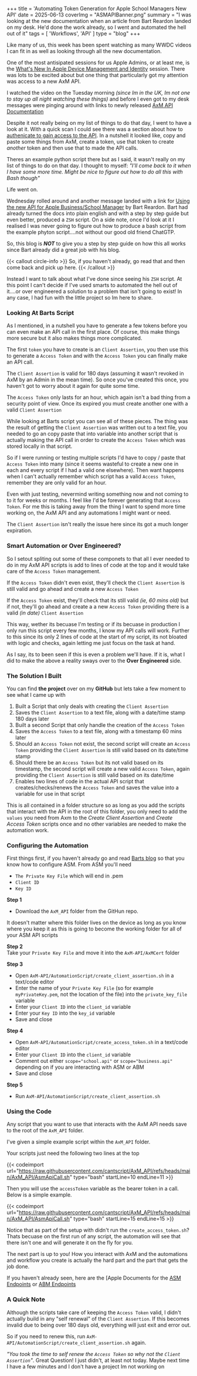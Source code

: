 +++
title = 'Automating Token Generation for Apple School Managers New API'
date = 2025-06-13
coverImg = "ASMAPIBanner.png"
summary = "I was looking at the new documentation when an article from Bart Reardon landed on my desk. He'd done the work already, so I went and automated the hell out of it"
tags = [ 'Workflows', 'API' ]
type = "blog"
+++

Like many of us, this week has been spent watching as many WWDC videos I can fit in as well as looking through all the new documentation.

One of the most antisipated sessions for us Apple Admins, or at least me, is the [What's New In Apple Device Management and Identity](https://developer.apple.com/videos/play/wwdc2025/258/?time=71) session. There was lots to be excited about but one thing that particularly got my attention was access to a new AxM API. 

I watched the video on the Tuesday morning _(since Im in the UK, Im not one to stay up all night watching these things)_ and before I even got to my desk messages were pinging around with links to newly released [AxM API Documentation](https://developer.apple.com/documentation/apple-school-and-business-manager-api)

Despite it not really being on my list of things to do that day, I went to have a look at it. With a quick scan I could see there was a section about how to [authenicate to gain access to the API](https://developer.apple.com/documentation/apple-school-and-business-manager-api/implementing-oauth-for-the-apple-school-and-business-manager-api). In a nutshell it looked like, copy and paste some things from AxM, create a token, use that token to create _another_ token and then use that to made the API calls. 

Theres an example python script there but as I said, it wasn't really on my list of things to do on that day. I thought to myself: _"I'll come back to it when I have some more time. Might be nice to figure out how to do all this with Bash though"_

Life went on. 

Wednesday rolled around and another message landed with a link for [Using the new API for Apple Business/School Manager](https://bartreardon.github.io/2025/06/11/using-the-new-api-for-apple-business-school-manager.html) by Bart Reardon. Bart had already turned the docs into plain english and with a step by step guide but even better, produced a `ZSH` script. On a side note, once I'd look at it I realised I was never going to figure out how to produce a bash script from the example phyton script....not without our good old friend ChatGTP.

So, this blog is **_NOT_** to give you a step by step guide on how this all works since Bart already did a great job with his blog. 

{{< callout circle-info >}}
So, if you haven't already, go read that and then come back and pick up here. 
{{< /callout >}}

Instead I want to talk about what I've done since seeing his `ZSH` script. At this point I can't decide if I've used smarts to automated the hell out of it....or over engineered a solution to a problem that isn't going to exist! In any case, I had fun with the little project so Im here to share. 


### Looking At Barts Script

As I mentioned, in a nutshell you have to generate a few tokens before you can even make an API call in the first place. Of course, this make things more secure but it also makes things more complicated. 

The first `token` you have to create is an `Client Assertion`, you then use this to generate a `Access Token` and with the `Access Token` you can finally make an API call. 

The `Client Assertion` is valid for 180 days (assuming it wasn't revoked in AxM by an Admin in the mean time). So once you've created this once, you haven't got to worry about it again for quite some time. 

The `Access Token` only lasts for an hour, which again isn't a bad thing from a security point of view. Once its expired you must create another one with a valid `Client Assertion`

While looking at Barts script you can see all of these pieces. The thing was the result of getting the `Client Assertion` was written out to a text file, you needed to go an copy paste that into variable into another script that is actually making the API call in order to create the `Access Token` which was stored locally in that script. 

So if I were running or testing multiple scripts I'd have to copy / paste that `Access Token` into many (since it seems wasteful to create a new one in each and every script if I had a valid one elsewhere). Then want happens when I can't actually remember which script has a valid `Access Token`, remember they are only valid for an hour. 

Even with just testing, nevermind writing something now and not coming to to it for weeks or months. I feel like I'd be forever generating that `Access Token`. For me this is taking away from the thing I want to spend more time working on, the AxM API and any automations I might want or need. 

The `Client Assertion` isn't really the issue here since its got a much longer expiration.

### Smart Automation or Over Engineered?

So I setout spliting out some of these componets to that all I ever needed to do in my AxM API scripts is add to lines of code at the top and it would take care of the `Access Token` management. 

If the `Access Token` didn't even exist, they'll check the `Client Assertion` is still valid and go ahead and create a new `Access Token`

If the `Access Token` exist, they'll check that its still valid _(ie, 60 mins old)_ but if not, they'll go ahead and create a a new `Access Token` providing there is a valid _(in date)_ `Client Assertion`

This way, wether its becuase I'm testing or if its becuase in production I only run this script every few months, I know my API calls will work. Further to this since its only 2 lines of code at the start of my script, its not bloated with logic and checks, again letting me just focus on the task at hand. 

As I say, its to been seen if this is even a problem we'll have. If it is, what I did to make the above a reality sways over to the **Over Engineered** side. 

### The Solution I Built

You can find **the project** over on my **GitHub** but lets take a few moment to see what I came up with

1. Built a Script that only deals with creating the `Client Assertion`
2. Saves the `Client Assertion` to a text file, along with a date/time stamp 180 days later
3. Built a second Script that only handle the creation of the `Access Token`
4. Saves the `Access Token` to a text file, along with a timestamp 60 mins later
5. Should an `Access Token` not exist, the second script will create an `Access Token` providing the  `Client Assertion` is still valid based on its date/time stamp 
6. Should there be an `Access Token` but its not valid based on its timestamp, the second script will create a new valid `Access Token`, again providing the `Client Assertion` is still valid based on its date/time
7. Enables two lines of code in the actual API script that creates/checks/renews the `Access Token` and saves the value into a variable for use in that script

This is all contained in a folder structure so as long as you add the scripts that interact with the API in the root of this folder, you only need to add the `values` you need from Axm to the _Create Client Assertion_ and _Create Access Token_ scripts once and no other variables are needed to make the automation work.  


### Configuring the Automation

First things first, if you haven't already go and read [Barts blog](https://bartreardon.github.io/2025/06/11/using-the-new-api-for-apple-business-school-manager.html) so that you know how to configure ASM. From ASM you'll need
* `The Private Key File` which will end in .pem <br>
* `Client ID` <br>
* `Key ID`

**Step 1** <br>
* Download the `AxM_API` folder from the GitHun repo.

It doesn't matter where this folder lives on the device as long as you know where you keep it as this is going to become the working folder for all of your ASM API scripts

**Step 2** <br>
Take your `Private Key File` and move it into the `AxM-API/AxMCert` folder

**Step 3** <br>
* Open `AxM-API/AutomationScript/create_client_assertion.sh` in a text/code editor <br>
* Enter the name of your `Private Key File` (so for example `myPrivateKey.pem`, not the location of the file) into the `private_key_file` variable <br>
* Enter your `Client ID` into the `client_id` variable <br>
* Enter your `Key ID` into the `key_id` variable <br>
* Save and close

**Step 4** <br>
* Open `AxM-API/AutomationScript/create_access_token.sh` in a text/code editor <br>
* Enter your `Client ID` into the `client_id` variable <br>
* Comment out either `scope="school.api"` or `scope="business.api"` depending on if you are interacting with ASM or ABM <br>
* Save and close

**Step 5** <br>
* Run `AxM-API/AutomationScript/create_client_assertion.sh`

### Using the Code

Any script that you want to use that interacts with the AxM API needs save to the root of the `AxM_API` folder. 

I've given a simple example script within the `AxM_API` folder. 

Your scripts just need the following two lines at the top

{{< codeimport url="https://raw.githubusercontent.com/cantscript/AxM_API/refs/heads/main/AxM_API/AsmApiCall.sh" type="bash" startLine=10 endLine=11 >}}

Then you will use the `accessToken` variable as the bearer token in a call. Below is a simple example. 

{{< codeimport url="https://raw.githubusercontent.com/cantscript/AxM_API/refs/heads/main/AxM_API/AsmApiCall.sh" type="bash" startLine=15 endLine=15 >}}

Notice that as part of the setup with didn't run the `create_access_token.sh`? Thats becuase on the first run of any script, the automation will see that there isn't one and will generate it on the fly for you.  

The next part is up to you! How you interact with AxM and the automations and workflow you create is actually the hard part and the part that gets the job done. 

If you haven't already seen, here are the [Apple Documents for the [ASM Endpoints](https://developer.apple.com/documentation/appleschoolmanagerapi) or [ABM Endpoints](https://developer.apple.com/documentation/applebusinessmanagerapi)

### A Quick Note

Although the scripts take care of keeping the `Access Token` valid, I didn't actually build in any "self renewal" of the `Client Assertion`. If this becomes invalid due to being over 180 days old, everything will just exit and error out. 

So if you need to renew this, run `AxM-API/AutomationScript/create_client_assertion.sh` again. 

_"You took the time to self renew the `Access Token` so why not the `Client Assertion`"_. Great Question! I just didn't, at least not today. Maybe next time I have a few minutes and I don't have a project Im not working on